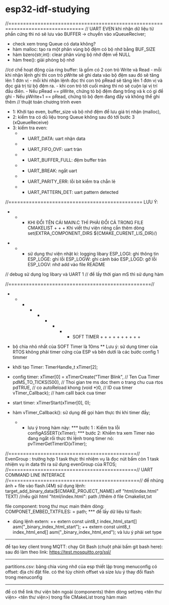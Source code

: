# esp32-idf-studying

//================================================================================
// UART EVEN
khi nhận dữ liệu từ phần cứng thì nó sẽ lưu vào BUFFER -> chuyển vào xQueueReciver;

- check xem trong Queue có data không?
- hàm malloc: tạo ra một phân vùng bộ đệm có bộ nhớ bằng BUF_SIZE
- hàm bzero(str,int): clear phân vùng bộ nhớ đệm về NULL
- hàm free(): giải phóng bộ nhớ

//cơ chế hoạt động của ring buffer: là gồm có 2 con trỏ Write và Read - mỗi khi nhận lệnh ghi thì con trỏ pWrite sẽ ghi data vào bộ đệm sau đó sẽ tăng lên 1 đơn vị - mỗi khi nhận lệnh đọc thi con trỏ pRead sẽ tăng lên 1 đơn vị và đọc giá trị từ bộ đệm ra. - khi con trỏ tới cuối mảng thì nó sẽ cuộn lại vị trí đầu điên. - Nếu pRead == pWrite, chứng tỏ bộ đệm đang trống và k có gì để ghi - Nếu pWrite+1 == pRead, chứng tỏ bộ đẹm đang đầy và không thể ghi thêm
// thuật toán chương trình even

- 1: Khởi tạo even, buffer_size và bộ nhớ đệm để lưu giá trị nhận (malloc),
- 2: kiểm tra có dũ liệu trong Queue không sau đó tới bước 3 (xQueueReceive)
- 3: kiểm tra even:
  - - UART_DATA: uart nhận data
  - - UART_FIFO_OVF: uart tràn
  - - UART_BUFFER_FULL: đệm buffer tràn
  - - UART_BREAK: ngắt uart
  - - UART_PARITY_ERR: lỗi bit kiểm tra chẵn lẻ
  - - UART_PATTERN_DET: uart pattern detected

//==============================================
LƯU Ý:

- - - KHI ĐỔI TÊN CÁI MAIN.C THÌ PHẢI ĐỔI CẢ TRONG FILE CMAKELIST + + + Khi viết thư viện riêng cần thêm dòng
      set(EXTRA_COMPONENT_DIRS ${CMAKE_CURENT_LIS_DIR}/<folder>)

* - - sử dụng thư viện nhật kí: logging libary
      ESP_LOGI: ghi thông tin
      ESP_LOGE: ghi lỗi
      ESP_LOGW: ghi cảnh báo
      ESP_LOGD: gỡ lỗi
      ESP_LOGV:
      nhớ add vào file README

// debug sử dụng log libary và UART 1
// để lấy thời gian mS thì sử dụng hàm

//=================================================//

- - - - - - - - - SOFT TIMER + + + + + + + + + +

* bộ chia nhỏ nhất của SOFT Timer là 10ms
  \*\* Lưu ý: sử dụng timer của RTOS không phải timer cứng của ESP và bên dưới là các bước config 1 timmer

- khởi tạo Timer:
  TimerHandle_t xTimer[2];
- config timer:
  xTimer[0] = xTimerCreate("Timer Blink", // Ten Cua Timer
  pdMS_TO_TICKS(500), // Thoi gian tre ms doc them o trang chu cua rtos
  pdTRUE, // co autoReload khong
  (void \*)0, // ID cua timer
  vTimer_Callback); // ham calll back cua timer

- start timer:
  xTimerStart(xTimer[0], 0);
- hàm vTimer_Callback(): sử dụng để gọi hàm thực thi khi timer đầy;
  - - lưu ý trong hàm này:
      \*\*\* bước 1 : Kiểm tra lỗi configASSERT(xTimer);
      \*\*\* bước 2: Khiểm tra xem Timer nào đang ngắt rồi thực thi lệnh trong timer nó: pvTimerGetTimerID(xTimer);

//============================================//
EvenGroup : trường hợp 1 task thực thi nhiệm vụ là đọc nút bấm còn 1 task nhiệm vụ in data thì ra sử dụng evenGroup của RTOS;
//============================================//
UART COMMAND LINE INTERFACE
//=============================================//
để nhúng ảnh + file vào flash.(4M)
sử dụng lệnh:
target_add_binary_data(${CMAKE_PROJECT_NAME}.elf "html/index.html" TEXT)
//nếu gửi html "html/index.html": path
//thêm ở file Cmakelist,txt

file component: trong thư mục main
thêm dòng: COMPONET_EMBED_TXTFILES: = path;
\*\*\* để lấy dữ liệu từ flash:

- dùng lệnh extern:
  ++ extern const uint8_t index_html_start[] asm("\_binary_index_html_start");
  ++ extern const uint8_t index_html_end[] asm("\_binary_index_html_end");
  và lưu ý phải set type

---

để tạo key client trong MQTT:
chạy Git Bash (chuột phải bấm git bash here):
sau đó làm theo link: https://test.mosquitto.org/ssl/

---

partitions.csv: bảng chia vùng nhớ của esp
thiết lập trong menuconfig
có offset: địa chỉ đặt file. có thẻ tùy chỉnh offset và size
lưu ý thay đổi flash trong menuconfig

---

để có thể link thư viện bên ngoài (components) thêm dòng
set(req <tên thư viện> <tên thư viện>) trong file CMakeList trong hàm main
